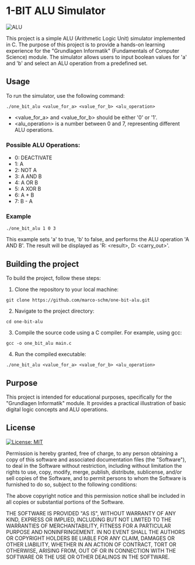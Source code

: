 # 1-BIT ALU Simulator
![ALU](https://upload.wikimedia.org/wikipedia/commons/1/17/Simplified-ALU.svg)


This project is a simple ALU (Arithmetic Logic Unit) simulator implemented in C. The purpose of this project is to provide a hands-on learning experience for the "Grundlagen Informatik" (Fundamentals of Computer Science) module. The simulator allows users to input boolean values for 'a' and 'b' and select an ALU operation from a predefined set.

## Usage

To run the simulator, use the following command:

```
./one_bit_alu <value_for_a> <value_for_b> <alu_operation>
```

- <value_for_a> and <value_for_b> should be either '0' or '1'.
- <alu_operation> is a number between 0 and 7, representing different ALU operations.

### Possible ALU Operations:
- 0: DEACTIVATE
- 1: A
- 2: NOT A
- 3: A AND B
- 4: A OR B
- 5: A XOR B
- 6: A + B
- 7: B - A

### Example 
```
./one_bit_alu 1 0 3
```
This example sets 'a' to true, 'b' to false, and performs the ALU operation 'A AND B'. The result will be displayed as 'R: &lt;result&gt;, D: <carry_out>'.

## Building the project
To build the project, follow these steps:

1) Clone the repository to your local machine:
```
git clone https://github.com/marco-schm/one-bit-alu.git
```

2) Navigate to the project directory:
```
cd one-bit-alu
```

3) Compile the source code using a C compiler. For example, using gcc:
```
gcc -o one_bit_alu main.c
```

4) Run the compiled executable:
```
./one_bit_alu <value_for_a> <value_for_b> <alu_operation>
```

## Purpose
This project is intended for educational purposes, specifically for the "Grundlagen Informatik" module. 
It provides a practical illustration of basic digital logic concepts and ALU operations.

## License

[![License: MIT](https://img.shields.io/badge/License-MIT-yellow.svg)](https://opensource.org/licenses/MIT)

Permission is hereby granted, free of charge, to any person obtaining a copy
of this software and associated documentation files (the "Software"), to deal
in the Software without restriction, including without limitation the rights
to use, copy, modify, merge, publish, distribute, sublicense, and/or sell
copies of the Software, and to permit persons to whom the Software is
furnished to do so, subject to the following conditions:

The above copyright notice and this permission notice shall be included in
all copies or substantial portions of the Software.

THE SOFTWARE IS PROVIDED "AS IS", WITHOUT WARRANTY OF ANY KIND, EXPRESS OR
IMPLIED, INCLUDING BUT NOT LIMITED TO THE WARRANTIES OF MERCHANTABILITY,
FITNESS FOR A PARTICULAR PURPOSE AND NONINFRINGEMENT. IN NO EVENT SHALL THE
AUTHORS OR COPYRIGHT HOLDERS BE LIABLE FOR ANY CLAIM, DAMAGES OR OTHER
LIABILITY, WHETHER IN AN ACTION OF CONTRACT, TORT OR OTHERWISE, ARISING FROM,
OUT OF OR IN CONNECTION WITH THE SOFTWARE OR THE USE OR OTHER DEALINGS IN
THE SOFTWARE.

